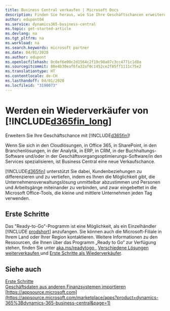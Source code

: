 ```yaml
---
title: Business Central verkaufen | Microsoft Docs
description: Finden Sie heraus, wie Sie Ihre Geschäftschancen erweitern und ein Microsoft Partner und Business Central-Wiederverkäufer werden.
author: edupont04
ms.service: dynamics365-business-central
ms.topic: get-started-article
ms.devlang: na
ms.tgt_pltfrm: na
ms.workload: na
ms.search.keywords: microsoft partner
ms.date: 04/01/2020
ms.author: edupont
ms.openlocfilehash: 0c0ef6e00c2d1564c2f19c98a07c3cc4771c1d8a
ms.sourcegitcommit: 88e4b30eaf6fa32af0c1452ce2f85ff1111c75e2
ms.translationtype: HT
ms.contentlocale: de-CH
ms.lasthandoff: 04/01/2020
ms.locfileid: "3190073"
---
```

# <a name="become-a-reseller-of-d365fin_long"></a>Werden ein Wiederverkäufer von [!INCLUDE[d365fin_long](includes/d365fin_long_md.md)]
Erweitern Sie Ihre Geschäftschance mit [!INCLUDE[d365fin](includes/d365fin_md.md)]!  

Wenn Sie sich in den Cloudlösungen, in Office 365, in SharePoint, in den Branchenlösungen, in der Analytik, in ERP, in CRM, in der Buchhaltungs-Software und/oder in der Geschäftsvorgangsoptimierungs-Software/in den Services spezialisieren, ist Business Central eine neue Verkaufschance.   

[!INCLUDE[d365fin](includes/d365fin_md.md)] unterstützt Sie dabei, Kundenbeziehungen zu differenzieren und zu vertiefen, indem es Ihnen die Möglichkeit gibt, die Unternehmensverwaltungslösung unmittelbar abzustimmen und Personen und Arbeitsgänge miteinander zu verbinden, und zwar eingebettet in die Microsoft Office-Tools, die kleine und mittlere Unternehmen jeden Tag verwenden.  

## <a name="get-started"></a>Erste Schritte

Das "Ready-to-Go"-Programm ist eine Möglichkeit, als ein Einzelhändler [!INCLUDE [prodshort](includes/prodshort.md)] anzufangen. Sie können auch die Microsoft-Filiale in Ihrem Land oder Ihrer Region kontaktieren. Weitere Informationen zu den Ressourcen, die Ihnen über das Programm „Ready to Go“ zur Verfügung stehen, finden Sie unter [aka.ms/readytogo ](https://aka.ms/readytogo), [Verschiedene Lösungen weiterverkaufen ](/dynamics365/business-central/dev-itpro/developer/readiness/readiness-reseller) und [Erste Schritte als Wiederverkäufer](/dynamics365/business-central/dev-itpro/index#get-started-as-a-reseller).  

## <a name="see-also"></a>Siehe auch

[Erste Schritte](product-get-started.md)  
[Geschäftsdaten aus anderen Finanzsystemen importieren](across-import-data-configuration-packages.md)  
[https://appsource.microsoft.com](https://appsource.microsoft.com/marketplace/apps?product=dynamics-365%3Bdynamics-365-business-central&page=1)  
